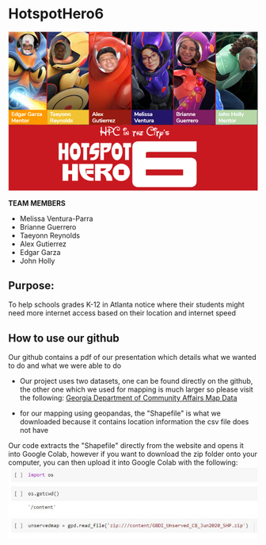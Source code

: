 # HotspotHero6
![hhbackground.png](hhbackground.png)

**TEAM MEMBERS** 
* Melissa Ventura-Parra
* Brianne Guerrero
* Taeyonn Reynolds 
* Alex Gutierrez
* Edgar Garza
* John Holly

## Purpose:
To help schools grades K-12 in Atlanta notice where their students might need more internet access based on their location and internet speed 

## How to use our github
Our github contains a pdf of our presentation which details what we wanted to do and what we were able to do
* Our project uses two datasets, one can be found directly on the github, the other one which we used for mapping is much larger so please visit the following:
[Georgia Department of Community Affairs Map Data](https://broadband.georgia.gov/maps/map-data)

* for our mapping using geopandas, the "Shapefile" is what we downloaded because it contains location information the csv file does not have

Our code extracts the "Shapefile" directly from the website and opens it into Google Colab, however if you want to download the zip folder onto your computer, you can then upload it into Google Colab
with the following:
![GoogleColab.jpg](GoogleColab.jpg)
